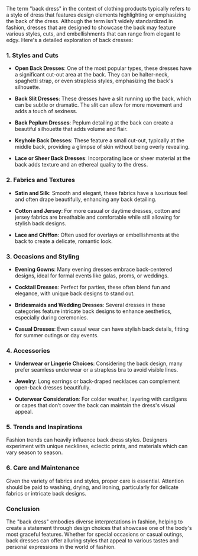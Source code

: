 The term "back dress" in the context of clothing products typically refers to a style of dress that features design elements highlighting or emphasizing the back of the dress. Although the term isn't widely standardized in fashion, dresses that are designed to showcase the back may feature various styles, cuts, and embellishments that can range from elegant to edgy. Here's a detailed exploration of back dresses:

### 1. **Styles and Cuts**

- **Open Back Dresses**: One of the most popular types, these dresses have a significant cut-out area at the back. They can be halter-neck, spaghetti strap, or even strapless styles, emphasizing the back's silhouette.
  
- **Back Slit Dresses**: These dresses have a slit running up the back, which can be subtle or dramatic. The slit can allow for more movement and adds a touch of sexiness.

- **Back Peplum Dresses**: Peplum detailing at the back can create a beautiful silhouette that adds volume and flair. 

- **Keyhole Back Dresses**: These feature a small cut-out, typically at the middle back, providing a glimpse of skin without being overly revealing.

- **Lace or Sheer Back Dresses**: Incorporating lace or sheer material at the back adds texture and an ethereal quality to the dress.

### 2. **Fabrics and Textures**

- **Satin and Silk**: Smooth and elegant, these fabrics have a luxurious feel and often drape beautifully, enhancing any back detailing.

- **Cotton and Jersey**: For more casual or daytime dresses, cotton and jersey fabrics are breathable and comfortable while still allowing for stylish back designs.

- **Lace and Chiffon**: Often used for overlays or embellishments at the back to create a delicate, romantic look.

### 3. **Occasions and Styling**

- **Evening Gowns**: Many evening dresses embrace back-centered designs, ideal for formal events like galas, proms, or weddings.

- **Cocktail Dresses**: Perfect for parties, these often blend fun and elegance, with unique back designs to stand out.

- **Bridesmaids and Wedding Dresses**: Several dresses in these categories feature intricate back designs to enhance aesthetics, especially during ceremonies.

- **Casual Dresses**: Even casual wear can have stylish back details, fitting for summer outings or day events.

### 4. **Accessories**

- **Underwear or Lingerie Choices**: Considering the back design, many prefer seamless underwear or a strapless bra to avoid visible lines.

- **Jewelry**: Long earrings or back-draped necklaces can complement open-back dresses beautifully.

- **Outerwear Consideration**: For colder weather, layering with cardigans or capes that don’t cover the back can maintain the dress's visual appeal.

### 5. **Trends and Inspirations**

Fashion trends can heavily influence back dress styles. Designers experiment with unique necklines, eclectic prints, and materials which can vary season to season.

### 6. **Care and Maintenance**

Given the variety of fabrics and styles, proper care is essential. Attention should be paid to washing, drying, and ironing, particularly for delicate fabrics or intricate back designs.

### Conclusion

The "back dress" embodies diverse interpretations in fashion, helping to create a statement through design choices that showcase one of the body's most graceful features. Whether for special occasions or casual outings, back dresses can offer alluring styles that appeal to various tastes and personal expressions in the world of fashion.